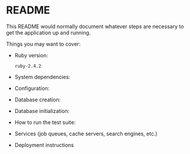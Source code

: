 # README

This README would normally document whatever steps are necessary to get the
application up and running.

Things you may want to cover:

* Ruby version:
  ```
  ruby-2.4.2
  ```

* System dependencies:

* Configuration:

* Database creation:

* Database initialization:

* How to run the test suite:

* Services (job queues, cache servers, search engines, etc.)

* Deployment instructions
